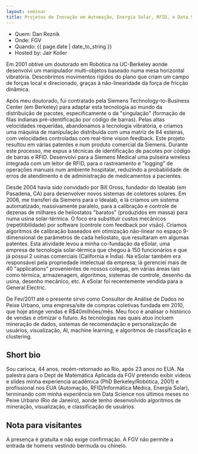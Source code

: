 ```yaml
---
layout: seminar
title: Projetos de Inovação em Automação, Energia Solar, RFID, e Data Science
---
```


- Quem: Dan Reznik
- Onde: FGV
- Quando: {{ page.date | date_to_string }}
- Hosted by: Jair Koiler

Em 2001 obtive um doutorado em Robótica na UC-Berkeley aonde
desenvolvi um manipulador multi-objetos baseado numa mesa horizontal
vibratória. Descobrimos movimentos rígidos do plano que criam um campo
de forças local e direcionado, graças à não-linearidade da força de
fricção dinâmica.

Após meu doutorado, fui contratado pela Siemens Technology-to-Business
Center (em Berkeley) para adaptar esta tecnologia ao mundo da
distribuição de pacotes, especificamente o da "singulação" (formação
de filas indianas pré-identificação por código de barras). Pelas altas
velocidades requeridas, abandonamos a tecnologia vibratória, e criamos
uma máquina de manipulação distribuída com uma matriz de 84 esteiras,
com velocidades controladas com real-time vision feedback. Este
projeto resultou em várias patentes e num produto comercial da
Siemens. Durante este processo, me expus a técnicas de identificação
de pacotes por código de barras e RFID. Desenvolvi para a Siemens
Medical uma pulseira wireless integrada com um leitor de RFID, para o
rastreamento e "logging" de operações manuais num ambiente hospitalar,
reduzindo a probabilidade de erros de atendimento e de administração
de medicamentos a pacientes.

Desde 2004 havia sido convidado por Bill Gross, fundador do Idealab
(em Pasadena, CA) para desenvolver novos sistemas de coletores
solares. Em 2006, me transferi da Siemens para o Idealab, e lá criamos
um sistema automatizado, massivamente paralelo, para a calibração e
controle de dezenas de milhares de heliostatos "baratos" (produzidos
em massa) para numa usina solar-térmica. O foco era substituir custos
mecânicos (repetitibilidade) por software (controle com feedback por
visão). Criamos algoritmos de calibração baseados em otimização
não-linear no espaço 9-dimensional de parâmetros de cada heliostato,
que resultaram em algumas patentes. Esta atividade levou a minha
co-fundação da eSolar, uma empresa de tecnologia solar-térmica que
chegou à 150 funcionários e que já possui 2 usinas comerciais
(California e Índia). Na eSolar também era responsável pela
propriedade intelectual da empresa; lá gerenciei mais de 40
"applications" provenientes de nossos colegas, em várias áreas tais
como térmica, armazenagem, algoritmos, sistemas de controle, desenho
da usina, desenho mecânico, etc. A eSolar foi recentemente vendida
para a General Electric.

De Fev/2011 até o presente sirvo como Consultor de Análise de Dados no
Peixe Urbano, uma empresa/site de compras coletivas fundada em 2010,
que hoje atinge vendas e R$40milhões/mês. Meu foco é analisar o
histórico de vendas e otimizar o futuro. As tecnologias nas quais atuo
incluem mineração de dados, sistemas de recomendação e personalização
de usuários, visualização, AI, machine learning, e algoritmos de
classificação e clustering.

## Short bio

Sou carioca, 44 anos, recém-retornado ao Rio, após 23 anos no EUA. Na
palestra para o Dept de Matemática Aplicada da FGV pretendo exibir
videos e slides minha experiencia acadêmica (PhD Berkeley/Robótica,
2001) e profissional nos EUA (Automação, RFID/Informática Médica,
Energia Solar), terminando com minha experiência em Data Science nos
últimos meses no Peixe Urbano (Rio de Janeiro), aonde tenho
desenvolvido algoritmos de mineração, visualização, e classificação de
usuários.

## Nota para visitantes

A presença é gratuíta e não exige confirmação. A FGV não permite a
entrada de homens vestindo bermuda ou chinelo.

